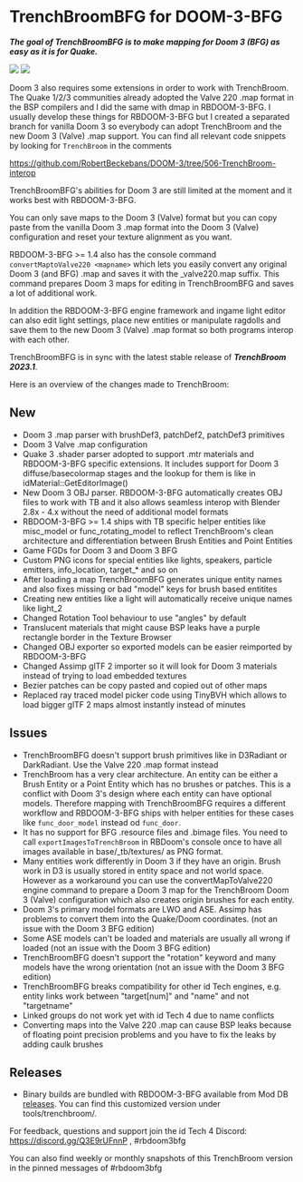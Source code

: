 # TrenchBroomBFG for DOOM-3-BFG

***The goal of TrenchBroomBFG is to make mapping for Doom 3 (BFG) as easy as it is for Quake.***

<img src="https://i.imgur.com/3sUxOZi.jpg">

<img src="https://i.imgur.com/3g3Qmf4.jpg">


Doom 3 also requires some extensions in order to work with TrenchBroom. The Quake 1/2/3 communities already adopted the Valve 220 .map format in the BSP compilers and I did the same with dmap in RBDOOM-3-BFG.
I usually develop these things for RBDOOM-3-BFG but I created a separated branch for vanilla Doom 3 so everybody can adopt TrenchBroom and the new Doom 3 (Valve) .map support. You can find all relevant code snippets by looking for `TrenchBroom` in the comments

https://github.com/RobertBeckebans/DOOM-3/tree/506-TrenchBroom-interop

TrenchBroomBFG's abilities for Doom 3 are still limited at the moment and it works best with RBDOOM-3-BFG.

You can only save maps to the Doom 3 (Valve) format but you can copy paste from the vanilla Doom 3 .map format into the Doom 3 (Valve) configuration and reset your texture alignment as you want.

RBDOOM-3-BFG >= 1.4 also has the console command `convertMaptoValve220 <mapname>` which lets you easily convert any original Doom 3 (and BFG) .map and saves it with the _valve220.map suffix. This command prepares Doom 3 maps for editing in TrenchBroomBFG and saves a lot of additional work.

In addition the RBDOOM-3-BFG engine framework and ingame light editor can also edit light settings, place new entities or manipulate ragdolls and save them to the new Doom 3 (Valve) .map format so both programs interop with each other.

TrenchBroomBFG is in sync with the latest stable release of ***TrenchBroom 2023.1***.

Here is an overview of the changes made to TrenchBroom:

## New
* Doom 3 .map parser with brushDef3, patchDef2, patchDef3 primitives
* Doom 3 Valve .map configuration
* Quake 3 .shader parser adopted to support .mtr materials and RBDOOM-3-BFG specific extensions. It includes support for Doom 3 diffuse/basecolormap stages and the lookup for them is like in idMaterial::GetEditorImage()
* New Doom 3 OBJ parser. RBDOOM-3-BFG automatically creates OBJ files to work with TB and it also allows seamless interop with Blender 2.8x - 4.x without the need of additional model formats
* RBDOOM-3-BFG >= 1.4 ships with TB specific helper entities like misc_model or func_rotating_model to reflect TrenchBroom's clean architecture and differentiation between Brush Entities and Point Entities
* Game FGDs for Doom 3 and Doom 3 BFG
* Custom PNG icons for special entities like lights, speakers, particle emitters, info_location, target_* and so on
* After loading a map TrenchBroomBFG generates unique entity names and also fixes missing or bad "model" keys for brush based entitites
* Creating new entities like a light will automatically receive unique names like light_2
* Changed Rotation Tool behaviour to use "angles" by default
* Translucent materials that might cause BSP leaks have a purple rectangle border in the Texture Browser
* Changed OBJ exporter so exported models can be easier reimported by RBDOOM-3-BFG
* Changed Assimp glTF 2 importer so it will look for Doom 3 materials instead of trying to load embedded textures
* Bezier patches can be copy pasted and copied out of other maps
* Replaced ray traced model picker code using TinyBVH which allows to load bigger glTF 2 maps almost instantly instead of minutes

## Issues
* TrenchBroomBFG doesn't support brush primitives like in D3Radiant or DarkRadiant. Use the Valve 220 .map format instead
* TrenchBroom has a very clear architecture. An entity can be either a Brush Entity or a Point Entity which has no brushes or patches. This is a conflict with Doom 3's design where each entity can have optional models. Therefore mapping with TrenchBroomBFG requires a different workflow and RBDOOM-3-BFG ships with helper entities for these cases like `func_door_model` instead od `func_door`.
* It has no support for BFG .resource files and .bimage files. You need to call `exportImagesToTrenchBroom` in RBDoom's console once to have all images available in base/_tb/textures/ as PNG format. 
* Many entities work differently in Doom 3 if they have an origin. Brush work in D3 is usually stored in entity space and not world space. However as a workaround you can use the convertMapToValve220 engine command to prepare a Doom 3 map for the TrenchBroom Doom 3 (Valve) configuration which also creates origin brushes for each entity.
* Doom 3's primary model formats are LWO and ASE. Assimp has problems to convert them into the Quake/Doom coordinates. (not an issue with the Doom 3 BFG edition)
* Some ASE models can't be loaded and materials are usually all wrong if loaded (not an issue with the Doom 3 BFG edition)
* TrenchBroomBFG doesn't support the "rotation" keyword and many models have the wrong orientation (not an issue with the Doom 3 BFG edition)
* TrenchBroomBFG breaks compatibility for other id Tech engines, e.g. entity links work between "target[num]" and "name" and not "targetname"
* Linked groups do not work yet with id Tech 4 due to name conflicts
* Converting maps into the Valve 220 .map can cause BSP leaks because of floating point precision problems and you have to fix the leaks by adding caulk brushes 


## Releases
- Binary builds are bundled with RBDOOM-3-BFG available from Mod DB [releases](https://www.moddb.com/mods/rbdoom-3-bfg).
You can find this customized version under tools/trenchbroom/.

For feedback, questions and support join the id Tech 4 Discord: https://discord.gg/Q3E9rUFnnP , #rbdoom3bfg

You can also find weekly or monthly snapshots of this TrenchBroom version in the pinned messages of #rbdoom3bfg

<!-- 
# TrenchBroom

[![TrenchBroom Icon](app/resources/graphics/images/AppIcon.png)](https://www.youtube.com/watch?v=shcAvnYp9ow)

TrenchBroom is a modern cross-platform level editor for Quake-engine based games.

- Trailer:   https://www.youtube.com/watch?v=shcAvnYp9ow
- Website:   https://github.com/TrenchBroom/TrenchBroom
- Discord:   https://discord.gg/WGf9uve
- Twitter:   https://twitter.com/tb_leveleditor
- Video Tutorial Series:  https://www.youtube.com/playlist?list=PLgDKRPte5Y0AZ_K_PZbWbgBAEt5xf74aE
- Manual:    https://trenchbroom.github.io/manual/latest

## Features
* **General**
	- Full support for editing in 3D and in up to three 2D views
	- High performance renderer with support for huge maps
	- Unlimited Undo and Redo
	- Macro-like command repetition
	- Issue browser with automatic quick fixes
	- Point file support
	- Automatic backups
	- .obj file export
	- Free and cross platform
* **Brush Editing**
	- Robust vertex editing with edge and face splitting and manipulating multiple vertices together
	- Clipping tool with two and three points
	- Scaling and shearing tools
	- CSG operations: merge, subtract, intersect
	- UV view for easy texture manipulations
	- Precise texture lock for all brush editing operations
	- Multiple texture collections
* **Entity Editing**
	- Entity browser with drag and drop support
	- Support for FGD and DEF files for entity definitions
	- Mod support
	- Entity link visualization
	- Displays 3D models in the editor
	- Smart entity property editors
* **Supported Games**
	- Quake (Standard and Valve 220 file formats)
	- Quake 2
	- Quake 3 (partial, no patches or brush primitives yet)
	- Hexen 2
	- Daikatana
	- Generic (for custom engines)
	- More games can be supported with custom game configurations


## Releases
- Binary builds are available from [releases](https://github.com/kduske/TrenchBroom/releases).

## Compiling
- Read [Build.md](Build.md) for instructions

# Contributing
- Bug reports and feature suggestions are welcome. Please submit them at https://github.com/TrenchBroom/TrenchBroom/issues
- If you wish to contribute code or improve the documentation, please get in touch with me at kristian.duske@gmail.com.
- All help is appreciated!

# Credits
- [Qt](https://www.qt.io/)
- [FreeType](https://www.freetype.org/)
- [FreeImage](https://freeimage.sourceforge.io/)
- [GLEW](https://github.com/nigels-com/glew)
- [TinyXML](http://www.grinninglizard.com/tinyxml/)
- miniz
- [Assimp](https://www.assimp.org/)
- [Catch2](https://github.com/catchorg/Catch2)
- [CMake](https://cmake.org/)
- [vcpkg](https://www.vcpkg.io/)
- [Pandoc](https://www.pandoc.org/)
- Quake icons by [Th3 ProphetMan](https://www.deviantart.com/th3-prophetman)
- Hexen 2 icon by [thedoctor45](https://www.deviantart.com/thedoctor45)
- [Source Sans Pro](https://fonts.google.com/specimen/Source+Sans+Pro) font

## Changes
See [releases](https://github.com/TrenchBroom/TrenchBroom/releases) for latest changes.

-->